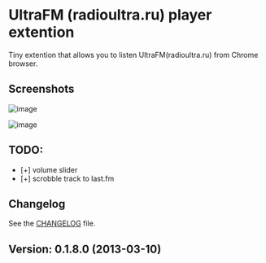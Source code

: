 # UltraFM (radioultra.ru) player extention

Tiny extention that allows you to listen UltraFM(radioultra.ru) from Chrome browser.

## Screenshots
![image](http://img405.imageshack.us/img405/9809/sc0sm.png)

![image](http://img84.imageshack.us/img84/7121/sc1sm.png)
## TODO:

* [+] volume slider
* [+] scrobble track to last.fm

## Changelog

See the [CHANGELOG](https://github.com/Sfate/UltraFM/blob/master/changelog.md) file.

## Version: 0.1.8.0 (2013-03-10)
